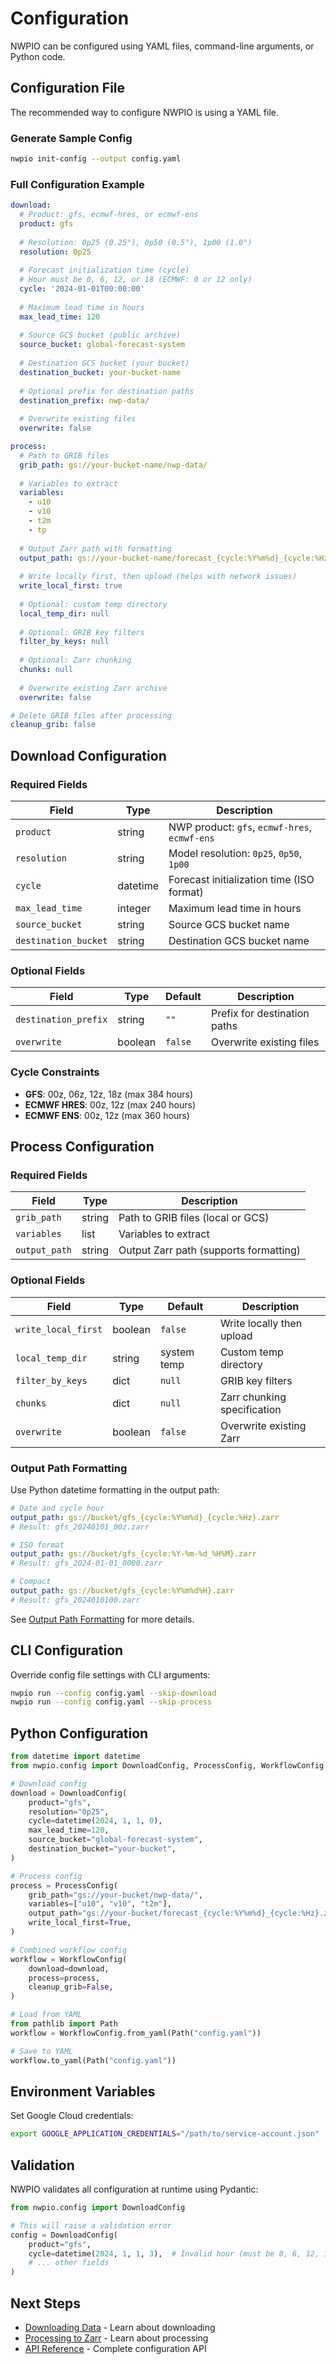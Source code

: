 # Configuration

NWPIO can be configured using YAML files, command-line arguments, or Python code.

## Configuration File

The recommended way to configure NWPIO is using a YAML file.

### Generate Sample Config

```bash
nwpio init-config --output config.yaml
```

### Full Configuration Example

```yaml
download:
  # Product: gfs, ecmwf-hres, or ecmwf-ens
  product: gfs
  
  # Resolution: 0p25 (0.25°), 0p50 (0.5°), 1p00 (1.0°)
  resolution: 0p25
  
  # Forecast initialization time (cycle)
  # Hour must be 0, 6, 12, or 18 (ECMWF: 0 or 12 only)
  cycle: '2024-01-01T00:00:00'
  
  # Maximum lead time in hours
  max_lead_time: 120
  
  # Source GCS bucket (public archive)
  source_bucket: global-forecast-system
  
  # Destination GCS bucket (your bucket)
  destination_bucket: your-bucket-name
  
  # Optional prefix for destination paths
  destination_prefix: nwp-data/
  
  # Overwrite existing files
  overwrite: false

process:
  # Path to GRIB files
  grib_path: gs://your-bucket-name/nwp-data/
  
  # Variables to extract
  variables:
    - u10
    - v10
    - t2m
    - tp
  
  # Output Zarr path with formatting
  output_path: gs://your-bucket-name/forecast_{cycle:%Y%m%d}_{cycle:%Hz}.zarr
  
  # Write locally first, then upload (helps with network issues)
  write_local_first: true
  
  # Optional: custom temp directory
  local_temp_dir: null
  
  # Optional: GRIB key filters
  filter_by_keys: null
  
  # Optional: Zarr chunking
  chunks: null
  
  # Overwrite existing Zarr archive
  overwrite: false

# Delete GRIB files after processing
cleanup_grib: false
```

## Download Configuration

### Required Fields

| Field | Type | Description |
|-------|------|-------------|
| `product` | string | NWP product: `gfs`, `ecmwf-hres`, `ecmwf-ens` |
| `resolution` | string | Model resolution: `0p25`, `0p50`, `1p00` |
| `cycle` | datetime | Forecast initialization time (ISO format) |
| `max_lead_time` | integer | Maximum lead time in hours |
| `source_bucket` | string | Source GCS bucket name |
| `destination_bucket` | string | Destination GCS bucket name |

### Optional Fields

| Field | Type | Default | Description |
|-------|------|---------|-------------|
| `destination_prefix` | string | `""` | Prefix for destination paths |
| `overwrite` | boolean | `false` | Overwrite existing files |

### Cycle Constraints

- **GFS**: 00z, 06z, 12z, 18z (max 384 hours)
- **ECMWF HRES**: 00z, 12z (max 240 hours)
- **ECMWF ENS**: 00z, 12z (max 360 hours)

## Process Configuration

### Required Fields

| Field | Type | Description |
|-------|------|-------------|
| `grib_path` | string | Path to GRIB files (local or GCS) |
| `variables` | list | Variables to extract |
| `output_path` | string | Output Zarr path (supports formatting) |

### Optional Fields

| Field | Type | Default | Description |
|-------|------|---------|-------------|
| `write_local_first` | boolean | `false` | Write locally then upload |
| `local_temp_dir` | string | system temp | Custom temp directory |
| `filter_by_keys` | dict | `null` | GRIB key filters |
| `chunks` | dict | `null` | Zarr chunking specification |
| `overwrite` | boolean | `false` | Overwrite existing Zarr |

### Output Path Formatting

Use Python datetime formatting in the output path:

```yaml
# Date and cycle hour
output_path: gs://bucket/gfs_{cycle:%Y%m%d}_{cycle:%Hz}.zarr
# Result: gfs_20240101_00z.zarr

# ISO format
output_path: gs://bucket/gfs_{cycle:%Y-%m-%d_%H%M}.zarr
# Result: gfs_2024-01-01_0000.zarr

# Compact
output_path: gs://bucket/gfs_{cycle:%Y%m%d%H}.zarr
# Result: gfs_2024010100.zarr
```

See [Output Path Formatting](../advanced/formatting.md) for more details.

## CLI Configuration

Override config file settings with CLI arguments:

```bash
nwpio run --config config.yaml --skip-download
nwpio run --config config.yaml --skip-process
```

## Python Configuration

```python
from datetime import datetime
from nwpio.config import DownloadConfig, ProcessConfig, WorkflowConfig

# Download config
download = DownloadConfig(
    product="gfs",
    resolution="0p25",
    cycle=datetime(2024, 1, 1, 0),
    max_lead_time=120,
    source_bucket="global-forecast-system",
    destination_bucket="your-bucket",
)

# Process config
process = ProcessConfig(
    grib_path="gs://your-bucket/nwp-data/",
    variables=["u10", "v10", "t2m"],
    output_path="gs://your-bucket/forecast_{cycle:%Y%m%d}_{cycle:%Hz}.zarr",
    write_local_first=True,
)

# Combined workflow config
workflow = WorkflowConfig(
    download=download,
    process=process,
    cleanup_grib=False,
)

# Load from YAML
from pathlib import Path
workflow = WorkflowConfig.from_yaml(Path("config.yaml"))

# Save to YAML
workflow.to_yaml(Path("config.yaml"))
```

## Environment Variables

Set Google Cloud credentials:

```bash
export GOOGLE_APPLICATION_CREDENTIALS="/path/to/service-account.json"
```

## Validation

NWPIO validates all configuration at runtime using Pydantic:

```python
from nwpio.config import DownloadConfig

# This will raise a validation error
config = DownloadConfig(
    product="gfs",
    cycle=datetime(2024, 1, 1, 3),  # Invalid hour (must be 0, 6, 12, 18)
    # ... other fields
)
```

## Next Steps

- [Downloading Data](../guide/downloading.md) - Learn about downloading
- [Processing to Zarr](../guide/processing.md) - Learn about processing
- [API Reference](../api/config.md) - Complete configuration API
